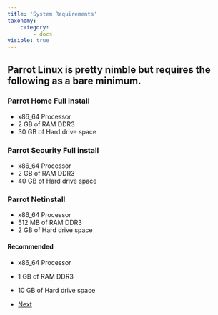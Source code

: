 ```yaml
---
title: 'System Requirements'
taxonomy:
    category:
        - docs
visible: true
---
```


## Parrot Linux is pretty nimble but requires the following as a bare minimum.

### Parrot Home Full install
- x86_64 Processor
- 2 GB of RAM DDR3
- 30 GB of Hard drive space

### Parrot Security Full install 
- x86_64 Processor
- 2 GB of RAM DDR3
- 40 GB of Hard drive space

### Parrot Netinstall
- x86_64 Processor
- 512 MB of RAM DDR3
- 2 GB of Hard drive space

#### Recommended
- x86_64 Processor
- 1 GB of RAM DDR3
- 10 GB of Hard drive space


- [Next](getting-started/download.md)